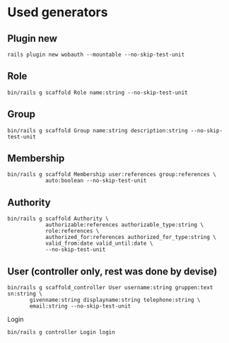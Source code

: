 Used generators
================

Plugin new
----------

    rails plugin new wobauth --mountable --no-skip-test-unit

Role
----

    bin/rails g scaffold Role name:string --no-skip-test-unit

Group
----

    bin/rails g scaffold Group name:string description:string --no-skip-test-unit

Membership
----

    bin/rails g scaffold Membership user:references group:references \
                auto:boolean --no-skip-test-unit

Authority
----

    bin/rails g scaffold Authority \
                authorizable:references authorizable_type:string \
                role:references \
                authorized_for:references authorized_for_type:string \
                valid_from:date valid_until:date \
                --no-skip-test-unit

## User (controller only, rest was done by devise)

    bin/rails g scaffold_controller User username:string gruppen:text sn:string \
           givenname:string displayname:string telephone:string \
           email:string --no-skip-test-unit

Login

    bin/rails g controller Login login
